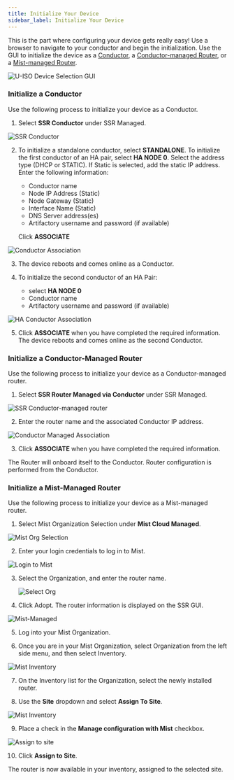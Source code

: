 ```yaml
---
title: Initialize Your Device
sidebar_label: Initialize Your Device
---
```


This is the part where configuring your device gets really easy! Use a browser to navigate to your conductor and begin the initialization. Use the GUI to initialize the device as a [Conductor](#initialize-a-conductor), a [Conductor-managed Router](#initialize-a-conductor-managed-router), or a [Mist-managed Router](#initialize-a-mist-managed-router). 

![U-ISO Device Selection GUI](/img/u-iso8_launch_gui.png)

### Initialize a Conductor

Use the following process to initialize your device as a Conductor.

1. Select **SSR Conductor** under SSR Managed.

  ![SSR Conductor](/img/u-iso8a_initialize_conductor.png)

2. To initialize a standalone conductor, select **STANDALONE**. To initialize the first conductor of an HA pair, select **HA NODE 0**. Select the address type (DHCP or STATIC). If Static is selected, add the static IP address. Enter the following information: 
 
	- Conductor name
	- Node IP Address (Static)
	- Node Gateway (Static)
	- Interface Name (Static)
	- DNS Server address(es)
	- Artifactory username and password (if available)

	Click **ASSOCIATE**

 ![Conductor Association](/img/u-iso9_define_conductor.png)

3. The device reboots and comes online as a Conductor.

4. To initialize the second conductor of an HA Pair: 
	- select **HA NODE 0**
	- Conductor name
	- Artifactory username and password (if available) 

 ![HA Conductor Association](/img/u-iso9a_ha_conductor.png)

5. Click **ASSOCIATE** when you have completed the required information. The device reboots and comes online as the second Conductor.

### Initialize a Conductor-Managed Router

Use the following process to initialize your device as a Conductor-managed router.
1. Select **SSR Router Managed via Conductor** under SSR Managed.

  ![SSR Conductor-managed router](/img/u-iso10_cond-mngd_router.png)

2. Enter the router name and the associated Conductor IP address.

  ![Conductor Managed Association](/img/u-iso11_cond-mngd-assoc.png)

3. Click **ASSOCIATE** when you have completed the required information. 

The Router will onboard itself to the Conductor. Router configuration is performed from the Conductor. 

### Initialize a Mist-Managed Router

Use the following process to initialize your device as a Mist-managed router.

1. Select Mist Organization Selection under **Mist Cloud Managed**. 

  ![Mist Org Selection](/img/u-iso12_select_mist_managed.png)

2. Enter your login credentials to log in to Mist.

  ![Login to Mist](/img/u-iso13_mist_login.png)

3. Select the Organization, and enter the router name.

   ![Select Org](/img/u-iso14_assign-org-name.png)

4. Click Adopt. The router information is displayed on the SSR GUI.

  ![Mist-Managed](/img/u-iso14a_assign-org-name.png)

5. Log into your Mist Organization.

6. Once you are in your Mist Organization, select Organization from the left side menu, and then select Inventory.

  ![Mist Inventory](/img/u-iso15a_router-in-mist.png)

7. On the Inventory list for the Organization, select the newly installed router.

8. Use the **Site** dropdown and select **Assign To Site**. 

  ![Mist Inventory](/img/u-iso15_router-in-mist.png)

9. Place a check in the **Manage configuration with Mist** checkbox. 

  ![Assign to site](/img/u-iso17_assign_wan_edges.png)

10. Click **Assign to Site**.

The router is now available in your inventory, assigned to the selected site. 